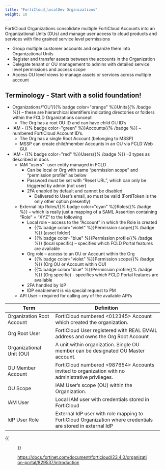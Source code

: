 ```yaml
---
title: "FortiCloud_localDev Organizations"
weight: 10
---
```


FortiCloud Organizations consolidate multiple FortiCloud Accounts into an Organizational Units (OUs) and manage user access to cloud products and services with fine grained service level permissions

- Group multiple customer accounts and organize them into Organizational Units
- Register and transfer assets between the accounts in the Organization
- Delegate tenant or OU management to admins with detailed service level permissions and access scope
- Access OU level views to manage assets or services across multiple account

## Terminology - Start with a solid foundation! 

- Organizations/"OU”/{{% badge color="orange" %}}Units{{% /badge %}} – these are hierarchical identifiers indicating directories or folders within the FCLD Organizations concept 
  - The Org has a root OU ID and can have child OU ID’s 
- IAM - {{% badge color="green" %}}Accounts{{% /badge %}} – numbered FortiCloud Account ID’s. 
  - The Org has a single Root Account (belonging to MSSP)
  - MSSP can create child/member Accounts in an OU via FCLD Web GUI 
- IAM - {{% badge color="red" %}}Users{{% /badge %}} –3 types as described in docs 
  - IAM “users"- user entity managed in FCLD 
    - Can be local or Org with same “permission scope” and “permission profile” as below 
    - Password must be set with “Reset URL”, which can only be triggered by admin (not user)
    - 2FA enabled by default and cannot be disabled 
      - Delivered to User’s email, so must be valid (FortiToken is the only other option presently)
  - External Idp Roles/{{% badge color="cyan" %}}Roles{{% /badge %}} – which is really just a mapping of a SAML Assertion containing “Role” = “XYZ” to the following 
    - Local role – access to the “Account” in which the Role is created 
      - {{% badge color="violet" %}}Permission scope{{% /badge %}} (asset folder)
      - {{% badge color="blue" %}}Permission profile{{% /badge %}} (local specific) – specifies which FCLD Portal features are available 
    - Org role – access to an OU or Account within the Org 
      - {{% badge color="violet" %}}Permission scope{{% /badge %}} (Org OU or Account within OU)
      - {{% badge color="blue" %}}Permission profile{{% /badge %}} (Org specific) - specifies which FCLD Portal features are available 
    - 2FA handled by IdP 
    - IDP enablement is via special request to PM 
  - API User – required for calling any of the available API’s


| Term | Definition                                                                                                  |
| ---- |-------------------------------------------------------------------------------------------------------------|
| Organization Root Account  | FortiCloud numbered <012345> Account which created the organization.                                        |
| Org Root User | FortiCloud User registered with REAL EMAIL address and owns the Org Root Account                            |
| Organizational Unit (OU) | A unit within organization. Single OU member can be designated OU Master account.                           |
| OU Member Account | FortiCloud numbered <987654> Accounts invited to organization with no administrative privileges.            |
| OU Scope | IAM User’s scope (OU) within the Organization.                                                              |
| IAM User | Local IAM user with credentials stored in FortiCloud                                                        |
| IdP User Role | External IdP user with role mapping to FortiCloud Organization  where credentials are stored in external IdP |

{{<figure src="OrgHierarchy.png" alt="Organization Hierarchy" class="center" >}}

 https://docs.fortinet.com/document/forticloud/23.4.0/organization-portal/829537/introduction


